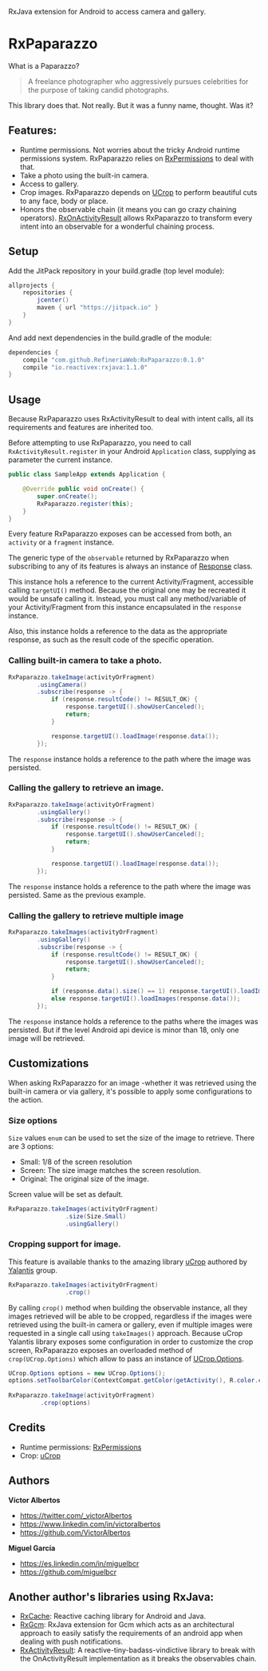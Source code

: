 RxJava extension for Android to access camera and gallery. 

# RxPaparazzo

What is a Paparazzo?

> A freelance photographer who aggressively pursues celebrities for the purpose of taking candid photographs.

This library does that. Not really. But it was a funny name, thought. Was it?


## Features:
 
- Runtime permissions. Not worries about the tricky Android runtime permissions system. RxPaparazzo relies on [RxPermissions](https://github.com/tbruyelle/RxPermissions) to deal with that.  
- Take a photo using the built-in camera.
- Access to gallery. 
- Crop images. RxPaparazzo depends on [UCrop](https://github.com/Yalantis/uCrop) to perform beautiful cuts to any face, body or place. 
- Honors the observable chain (it means you can go crazy chaining operators). [RxOnActivityResult](https://github.com/VictorAlbertos/RxActivityResult) allows RxPaparazzo to transform every intent into an observable for a wonderful chaining process.


## Setup

Add the JitPack repository in your build.gradle (top level module):
```gradle
allprojects {
    repositories {
        jcenter()
        maven { url "https://jitpack.io" }
    }
}
```

And add next dependencies in the build.gradle of the module:
```gradle
dependencies {
    compile "com.github.RefineriaWeb:RxPaparazzo:0.1.0"
    compile "io.reactivex:rxjava:1.1.0"
}
```


## Usage
Because RxPaparazzo uses RxActivityResult to deal with intent calls, all its requirements and features are inherited too.

Before attempting to use RxPaparazzo, you need to call `RxActivityResult.register` in your Android `Application` class, supplying as parameter the current instance.
        
```java
public class SampleApp extends Application {

    @Override public void onCreate() {
        super.onCreate();
        RxPaparazzo.register(this);
    }
}
```

Every feature RxPaparazzo exposes can be accessed from both, an `activity` or a `fragment` instance. 

The generic type of the `observable` returned by RxPaparazzo when subscribing to any of its features is always an instance of [Response]() class. 

This instance hols a reference to the current Activity/Fragment, accessible calling `targetUI()` method. Because the original one may be recreated it would be unsafe calling it. Instead, you must call any method/variable of your Activity/Fragment from this instance encapsulated in the `response` instance.

Also, this instance holds a reference to the data as the appropriate response, as such as the result code of the specific operation.

### Calling built-in camera to take a photo.
```java
RxPaparazzo.takeImage(activityOrFragment)
        .usingCamera()
        .subscribe(response -> {
            if (response.resultCode() != RESULT_OK) {
                response.targetUI().showUserCanceled();
                return;
            }

            response.targetUI().loadImage(response.data());
        });
```

The `response` instance holds a reference to the path where the image was persisted. 


### Calling the gallery to retrieve an image.
```java
RxPaparazzo.takeImage(activityOrFragment)
        .usingGallery()
        .subscribe(response -> {
            if (response.resultCode() != RESULT_OK) {
                response.targetUI().showUserCanceled();
                return;
            }

            response.targetUI().loadImage(response.data());
        });
```

The `response` instance holds a reference to the path where the image was persisted. Same as the previous example. 

### Calling the gallery to retrieve multiple image 
```java
RxPaparazzo.takeImages(activityOrFragment)
        .usingGallery()
        .subscribe(response -> {
            if (response.resultCode() != RESULT_OK) {
                response.targetUI().showUserCanceled();
                return;
            }

            if (response.data().size() == 1) response.targetUI().loadImage(response.data().get(0));
            else response.targetUI().loadImages(response.data());
        });
```

The `response` instance holds a reference to the paths where the images was persisted. But if the level Android api device is minor than 18, only one image will be retrieved. 

## Customizations
When asking RxPaparazzo for an image -whether it was retrieved using the built-in camera or via gallery, it's possible to apply some configurations to the action. 

### Size options
`Size` values `enum` can be used to set the size of the image to retrieve. There are 3 options:

* Small: 1/8 of the screen resolution
* Screen: The size image matches the screen resolution.
* Original: The original size of the image.

Screen value will be set as default.

```java
RxPaparazzo.takeImages(activityOrFragment)
                .size(Size.Small)
                .usingGallery()
```                 
                
### Cropping support for image.
This feature is available thanks to the amazing library [uCrop](https://github.com/Yalantis/uCrop) authored by [Yalantis](https://github.com/Yalantis) group. 

```java
RxPaparazzo.takeImages(activityOrFragment)
                .crop()
``` 

By calling `crop()` method when building the observable instance, all they images retrieved will be able to be cropped, regardless if the images were retrieved using the built-in camera or gallery, even if multiple images were requested in a single call using `takeImages()` approach.
Because uCrop Yalantis library exposes some configuration in order to customize the crop screen, RxPaparazzo exposes an overloaded method of `crop(UCrop.Options)` which allow to pass an instance of [UCrop.Options](https://github.com/Yalantis/uCrop/blob/master/ucrop/src/main/java/com/yalantis/ucrop/UCrop.java#L211).

```java
UCrop.Options options = new UCrop.Options();
options.setToolbarColor(ContextCompat.getColor(getActivity(), R.color.colorPrimaryDark));
 
RxPaparazzo.takeImage(activityOrFragment)
         .crop(options)
```


## Credits
* Runtime permissions: [RxPermissions](https://github.com/tbruyelle/RxPermissions)
* Crop: [uCrop](https://github.com/Yalantis/uCrop)

## Authors

**Víctor Albertos**

* <https://twitter.com/_victorAlbertos>
* <https://www.linkedin.com/in/victoralbertos>
* <https://github.com/VictorAlbertos>

**Miguel García**

* <https://es.linkedin.com/in/miguelbcr>
* <https://github.com/miguelbcr>


## Another author's libraries using RxJava:
* [RxCache](https://github.com/VictorAlbertos/RxCache): Reactive caching library for Android and Java. 
* [RxGcm](https://github.com/VictorAlbertos/RxGcm): RxJava extension for Gcm which acts as an architectural approach to easily satisfy the requirements of an android app when dealing with push notifications.
* [RxActivityResult](https://github.com/VictorAlbertos/RxActivityResult): A reactive-tiny-badass-vindictive library to break with the OnActivityResult implementation as it breaks the observables chain. 
